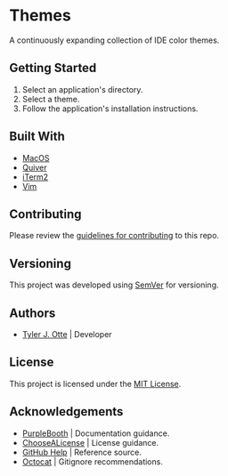 # Themes

A continuously expanding collection of IDE color themes.

## Getting Started

1. Select an application's directory.
2. Select a theme.
3. Follow the application's installation instructions.

## Built With

* [MacOS](https://apple.com/macos)
* [Quiver](https://github.com/HappenApps/Quiver/wiki)
* [iTerm2](https://iterm2.com)
* [Vim](https://www.vim.org)

## Contributing

Please review the [guidelines for contributing](CONTRIBUTING.md) to this repo.

## Versioning

This project was developed using [SemVer](https://semver.org) for versioning.

## Authors

* [Tyler J. Otte](https://github.com/tylerjotte) | Developer

## License

This project is licensed under the [MIT License](LICENSE.md).

## Acknowledgements

* [PurpleBooth](https://gist.github.com/PurpleBooth/) | Documentation guidance.
* [ChooseALicense](https://choosealicense.com) | License guidance.
* [GitHub Help](https://help.github.com) | Reference source.
* [Octocat](https://gist.github.com/octocat/9257657) | Gitignore recommendations.
